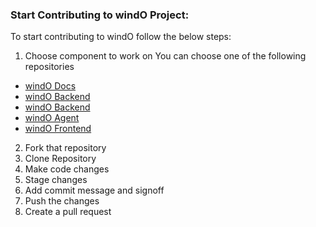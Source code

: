 ### Start Contributing to windO Project:
To start contributing to windO follow the below steps:

1. Choose component to work on
  You can choose one of the following repositories
  * [windO Docs](https://github.com/OpenWindO/windO-docs)
  * [windO Backend](https://github.com/OpenWindO/windO-backend)
  * [windO Backend](https://github.com/OpenWindO/windO-backend)
  * [windO Agent](https://github.com/OpenWindO/windO-agent)
  * [windO Frontend](https://github.com/OpenWindO/windO-frontend)
2. Fork that repository
3. Clone Repository
4. Make code changes
5. Stage changes
6. Add commit message and signoff
7. Push the changes
8. Create a pull request
